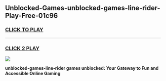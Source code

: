 
## Unblocked-Games-unblocked-games-line-rider-Play-Free-01c96
<h3>
<a href="https://premium76.site?title=unblocked-games-line-rider&ref=21A">CLICK TO PLAY</a></h3>
<hr>

<h3>
<a href="https://premium76.site?title=unblocked-games-line-rider&ref=21A">CLICK 2 PLAY</a>
  
</h3>

<a href="https://premium76.site?title=unblocked-games-line-rider&ref=21A"><img src="https://clearcache.store/games.png"></a>


**unblocked-games-line-rider games unblocked: Your Gateway to Fun and Accessible Online Gaming**
